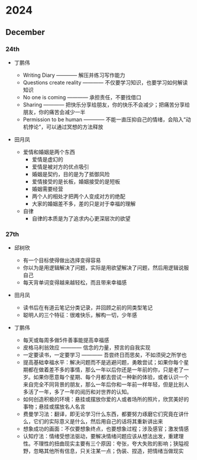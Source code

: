 # 2024

## December

### 24th
- 丁鹏伟
    - Writing Diary ———— 解压并练习写作能力
    - Questions create reality ———— 不仅要学习知识，也要学习如何解读知识
    - No one is coming ———— 承担责任，不要找借口
    - Sharing ———— 把快乐分享给朋友，你的快乐不会减少；把痛苦分享给朋友，你的痛苦会减少一半
    - Permission to be human ———— 不能一直压抑自己的情绪，会陷入“动机悖论”，可以通过冥想的方法释放

- 田月凤
    - 爱情和婚姻是两个东西
        - 爱情是虚幻的
        - 爱情是被对方的优点吸引
        - 婚姻是契约，目的是为了抵御风险
        - 爱情接受的是长板，婚姻接受的是短板
        - 婚姻需要经营
        - 两个人的相处才把两个人变成对方的绝配
        - 大家的婚姻差不多，差的只是对于幸福的理解
    - 自律
        - 自律的本质是为了追求内心更深层次的欲望

### 27th
- 邱树欣
    - 有一个目标使得做出选择变得容易
    - 你以为是用逻辑解决了问题，实际是用欲望解决了问题，然后用逻辑说服自己
    - 每天背单词变得越来越轻松，而且带来幸福感

- 田月凤
    - 读书后在有道云笔记分类记录，并回顾之前的同类型笔记
    - 聪明人的三个特征：很难快乐，解构一切，少年感

- 丁鹏伟
    - 每天或每周多做5件善事能提高幸福感
    - 皮格马利翁效应 ———— 信念的力量，预言的自我实现
    - 一定要读书，一定要学习 ———— 吾尝终日而思矣，不如须臾之所学也
    - 提高基础幸福水平：解决问题而不是逃避问题，勇敢尝试；如果你每个星期都在做着差不多的事情，那么一年以后你还是一年前的你，只是老了一岁。如果你愿意每个星期、每个月都去尝试一种新的体验，或者认识一个来自完全不同背景的朋友，那么一年后你和一年前一样年轻，但是比别人多活了一年，多了一年的阅历和对世界的认知。
    - 如何创造积极的环境：悬挂或摆放你爱的人或者场所的照片，欣赏美好的事物；悬挂或摆放名人名言
    - 费曼学习法：翻译，即无论学习什么东西，都要努力琢磨它们究竟在讲什么，它们的实际意义是什么，然后用自己的话将其重新讲出来
    - 想象成功的画面：不仅要想象终点，也要想象过程；涉及感官；激发情感
    - 认知疗法：情绪受想法驱动，要解决情绪问题应该从想法出发，重建理性。不理性的扭曲现实主要有三个原因：夸张，夸大失败的影响；狭隘视野，忽略其他所有信息，只关注某一点；伪装、捏造，把情绪当做现实
